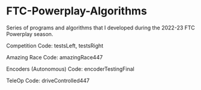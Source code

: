 # FTC-Powerplay-Algorithms
Series of programs and algorithms that I developed during the 2022-23 FTC Powerplay season.

Competition Code: testsLeft, testsRight <br />


Amazing Race Code: amazingRace447 <br />


Encoders (Autonomous) Code: encoderTestingFinal <br />


TeleOp Code: driveControlled447 <br />

